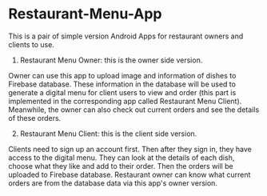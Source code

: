 # Restaurant-Menu-App

This is a pair of simple version Android Apps for restaurant owners and clients to use. 

1. Restaurant Menu Owner: this is the owner side version. 

Owner can use this app to upload image and information of dishes to Firebase database. These information in the database will be used to generate a digital menu for client users to view and order (this part is implemented in the corresponding app called Restaurant Menu Client). Meanwhile, the owner can also check out current orders and see the details of these orders.

2. Restaurant Menu Client: this is the client side version.

Clients need to sign up an account first. Then after they sign in, they have access to the digital menu. They can look at the details of each dish, choose what they like and add to their order. Then the orders will be uploaded to Firebase database. Restaurant owner can know what current orders are from the database data via this app's owner version.
